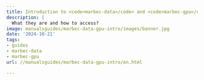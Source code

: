 ```yaml
---
title: Introduction to <code>marbec-data</code> and <code>marbec-gpu</code>
description: |
  What they are and how to access?
image: manualsguides/marbec-data-gpu-intro/images/banner.jpg
date: '2024-10-21'
tags:
- guides
- marbec-data
- marbec-gpu
url: //manualsguides/marbec-data-gpu-intro/en.html

---
```

